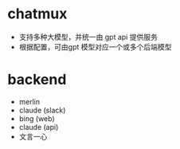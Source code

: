 # chatmux

- 支持多种大模型，并统一由 gpt api 提供服务
- 根据配置，可由gpt 模型对应一个或多个后端模型

# backend
- merlin
- claude (slack)
- bing (web)
- claude (api)
- 文言一心
